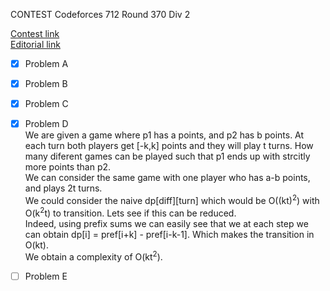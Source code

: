 CONTEST Codeforces 712 Round 370 Div 2

[Contest link](http://codeforces.com/contest/712)  
[Editorial link](http://codeforces.com/blog/entry/47050)  

- [x] Problem A  

- [x] Problem B  

- [x] Problem C  

- [x] Problem D  
We are given a game where p1 has a points, and p2 has b points. At each turn both players get [-k,k] points and they will play t turns. How many diferent games can be played such that p1 ends up with strcitly more points than p2.  
We can consider the same game with one player who has a-b points, and plays 2t turns.  
We could consider the naive dp[diff][turn] which would be O((kt)<sup>2</sup>) with O(k<sup>2</sup>t) to transition.  Lets see if this can be reduced.  
Indeed, using prefix sums we can easily see that we at each step we can obtain dp[i] = pref[i+k] - pref[i-k-1]. Which makes the transition in O(kt).  
We obtain a complexity of O(kt<sup>2</sup>).

- [ ] Problem E  
